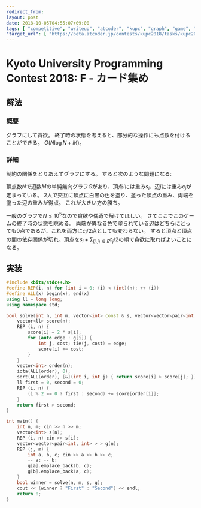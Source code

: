 ```yaml
---
redirect_from:
layout: post
date: 2018-10-05T04:55:07+09:00
tags: [ "competitive", "writeup", "atcoder", "kupc", "graph", "game", "greedy" ]
"target_url": [ "https://beta.atcoder.jp/contests/kupc2018/tasks/kupc2018_f" ]
---
```


# Kyoto University Programming Contest 2018: F - カード集め

## 解法

### 概要

グラフにして貪欲。
終了時の状態を考えると、部分的な操作にも点数を付けることができる。
$O(N \log N + M)$。

### 詳細

制約の関係をとりあえずグラフにする。
すると次のような問題になる:

頂点数$N$で辺数$M$の単純無向グラフ$G$があり、頂点$i$には重み$s_i$、辺$j$には重み$c_j$が定まっている。
$2$人で交互に頂点に白黒の色を塗り、塗った頂点の重み、両端を塗った辺の重みが得点。
これが大きい方の勝ち。

一般のグラフで$N \le 10^5$なので貪欲や偶奇で解けてほしい。
さてここでこのゲームの終了時の状態を眺める。
両端が異なる色で塗られている辺はどちらにとっても$0$点であるが、これを両方に$c_i / 2$点としても変わらない。
すると頂点と頂点の間の依存関係が切れ、頂点を$s_i + \sum _ {(i, j) \in E} c_j / 2$の順で貪欲に取ればよいことになる。

## 実装

``` c++
#include <bits/stdc++.h>
#define REP(i, n) for (int i = 0; (i) < (int)(n); ++ (i))
#define ALL(x) begin(x), end(x)
using ll = long long;
using namespace std;

bool solve(int n, int m, vector<int> const & s, vector<vector<pair<int, int> > > const & g) {
    vector<ll> score(n);
    REP (i, n) {
        score[i] = 2 * s[i];
        for (auto edge : g[i]) {
            int j, cost; tie(j, cost) = edge;
            score[i] += cost;
        }
    }
    vector<int> order(n);
    iota(ALL(order), 0);
    sort(ALL(order), [&](int i, int j) { return score[i] > score[j]; });
    ll first = 0, second = 0;
    REP (i, n) {
        (i % 2 == 0 ? first : second) += score[order[i]];
    }
    return first > second;
}

int main() {
    int n, m; cin >> n >> m;
    vector<int> s(n);
    REP (i, n) cin >> s[i];
    vector<vector<pair<int, int> > > g(n);
    REP (j, m) {
        int a, b, c; cin >> a >> b >> c;
        -- a; -- b;
        g[a].emplace_back(b, c);
        g[b].emplace_back(a, c);
    }
    bool winner = solve(n, m, s, g);
    cout << (winner ? "First" : "Second") << endl;
    return 0;
}
```
